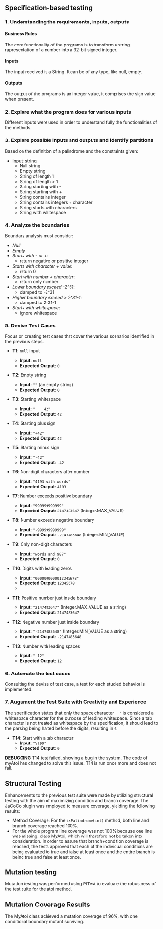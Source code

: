 ## Specification-based testing
### 1. Understanding the requirements, inputs, outputs
#### Business Rules
The core functionality of the programs is to transform a string rapresentation of a number into a 32-bit signed integer. 
#### Inputs
The input received is a String. It can be of any type, like null, empty.

#### Outputs
The output of the programs is an integer value, it comprises the sign value when present.

### 2. Explore what the program does for various inputs
Different inputs were used in order to understand fully the functionalities of the methods.

### 3. Explore possible inputs and outputs and identify partitions
Based on the definition of a palindrome and the constraints given:

- Input: string 
    - Null string
    - Empty string
    - String of length 1
    - String of length > 1
    - String starting with -
    - String starting with +
    - String contains integer
    - String contains integers + character
    - String starts with characters
    - String with whitespace

### 4. Analyze the boundaries
Boundary analysis must consider:

- _Null_
- _Empty_
- _Starts with - or +_:  
  - return negative or positive integer  
- _Starts with character + value_:  
  - return 0
- _Start with number + character_:  
  - return only number
- _Lower boundary exceed -2^31_:  
  - clamped to -2^31
- _Higher boundary exceed > 2^31-1_:  
  - clamped to 2^31-1
- _Starts with whitespace_:  
  - ignore whitespace

### 5. Devise Test Cases
Focus on creating test cases that cover the various scenarios identified in the previous steps.
- **T1**: `null` input
  - **Input**: `null`
  - **Expected Output**: `0`

- **T2**: Empty string
  - **Input**: `""` (an empty string)
  - **Expected Output**: `0`

- **T3**: Starting whitespace
  - **Input**: `"    42"`
  - **Expected Output**: `42`

- **T4**: Starting plus sign
  - **Input**: `"+42"`
  - **Expected Output**: `42`

- **T5**: Starting minus sign
  - **Input**: `"-42"`
  - **Expected Output**: `-42`

- **T6**: Non-digit characters after number
  - **Input**: `"4193 with words"`
  - **Expected Output**: `4193`

- **T7**: Number exceeds positive boundary
  - **Input**: `"999999999999"`
  - **Expected Output**: `2147483647` (Integer.MAX_VALUE)

- **T8**: Number exceeds negative boundary
  - **Input**: `"-999999999999"`
  - **Expected Output**: `-2147483648` (Integer.MIN_VALUE)

- **T9**: Only non-digit characters
  - **Input**: `"words and 987"`
  - **Expected Output**: `0`

- **T10**: Digits with leading zeros
  - **Input**: `"0000000000012345678"`
  - **Expected Output**: `12345678`
  - 
- **T11**: Positive number just inside boundary
  - **Input**: `"2147483647"` (Integer.MAX_VALUE as a string)
  - **Expected Output**: `2147483647`
  
- **T12**: Negative number just inside boundary
  - **Input**: `"-2147483648"` (Integer.MIN_VALUE as a string)
  - **Expected Output**: `-2147483648`
  
- **T13**: Number with leading spaces
  - **Input**: `" 12"`
  - **Expected Output**: `12`


### 6. Automate the test cases
Consulting the devise of test case, a test for each studied behavior is implemented.
### 7. Augument the Test Suite with Creativity and Experience
The specification states that only the space character `' '` is considered a whitespace character for the purpose of leading whitespace. Since a tab character is not treated as whitespace by the specification, it should lead to the parsing being halted before the digits, resulting in `0`:  
- **T14**: Start with a tab character
  - **Input**: `"\t99"`
  - **Expected Output**: `0`

 **DEBUGGING**
T14 test failed, showing a bug in the system. The code of myAtoi has changed to solve this issue. T14 is run once more and does not fail.
## Structural Testing
Enhancements to the previous test suite were made by utilizing structural testing with the aim of maximizing condition and branch coverage. The JaCoCo plugin was employed to measure coverage, yielding the following results:
- Method Coverage: For the `isPalindrome(int)` method, both line and branch coverage reached 100%.
- For the whole program line coverage was not 100% because one line was missing: class MyAtoi, which will therefore not be taken into consideration.
In order to assure that branch+condition coverage is reached, the tests approved that each of the individual conditions are being evaluated to true and false at least once and the entire branch is being true and false at least once.
## Mutation testing
Mutation testing was performed using PITest to evaluate the robustness of the test suite for the atoi method.

## Mutation Coverage Results

The MyAtoi class achieved a mutation coverage of 96%, with one conditional boundary mutant surviving.
